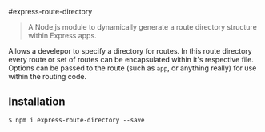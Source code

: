 #express-route-directory

> A Node.js module to dynamically generate a route directory structure within Express apps.

Allows a develepor to specify a directory for routes. In this route directory every route or set of routes can be encapsulated within it's respective file. Options can be passed to the route (such as `app`, or anything really) for use within the routing code.

## Installation

```
$ npm i express-route-directory --save
```